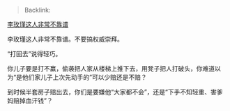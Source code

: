 > Backlink: 

[李玫瑾这人非常不靠谱](https://www.zhihu.com/pin/1738536467251716096)

李玫瑾这人非常不靠谱。不要搞权威崇拜。  
  
“打回去”说得轻巧。  
  
你儿子要是打不赢，偷袭把人家从楼梯上推下去，用凳子把人打破头，你难道以为“是他们家儿子上次先动手的”可以少赔还是不赔？  
  
到时候半套房子赔出去，你们是要嫌他“大家都不会”，还是“下手不知轻重、害爹妈赔掉血汗钱”？
